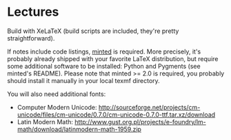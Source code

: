 # Lectures

Build with XeLaTeX (build scripts are included, they're pretty straightforward).

If notes include code listings, <a href="https://github.com/gpoore/minted">minted</a> is required.
More precisely, it's probably already shipped with your favorite LaTeX distribution, 
but require some additional software to be installed: Python and Pygments (see minted's README).
Please note that minted >= 2.0 is required, you probably should install it manually in your local texmf directory.

You will also need additional fonts:
* Computer Modern Unicode: http://sourceforge.net/projects/cm-unicode/files/cm-unicode/0.7.0/cm-unicode-0.7.0-ttf.tar.xz/download
* Latin Modern Math: http://www.gust.org.pl/projects/e-foundry/lm-math/download/latinmodern-math-1959.zip
